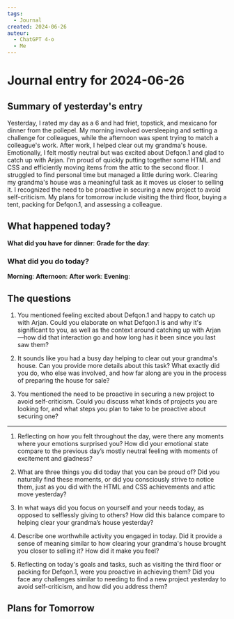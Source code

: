 ```yaml
---
tags:
  - Journal
created: 2024-06-26
auteur:
  - ChatGPT 4-o
  - Me
---
```

# Journal entry for 2024-06-26

## Summary of yesterday's entry

Yesterday, I rated my day as a 6 and had friet, topstick, and mexicano for dinner from the pollepel. My morning involved oversleeping and setting a challenge for colleagues, while the afternoon was spent trying to match a colleague's work. After work, I helped clear out my grandma's house. Emotionally, I felt mostly neutral but was excited about Defqon.1 and glad to catch up with Arjan. I'm proud of quickly putting together some HTML and CSS and efficiently moving items from the attic to the second floor. I struggled to find personal time but managed a little during work. Clearing my grandma's house was a meaningful task as it moves us closer to selling it. I recognized the need to be proactive in securing a new project to avoid self-criticism. My plans for tomorrow include visiting the third floor, buying a tent, packing for Defqon.1, and assessing a colleague.

## What happened today?

**What did you have for dinner**: 
**Grade for the day**: 

### What did you do today?

**Morning**: 
**Afternoon**: 
**After work**: 
**Evening**: 

## The questions

1. You mentioned feeling excited about Defqon.1 and happy to catch up with Arjan. Could you elaborate on what Defqon.1 is and why it's significant to you, as well as the context around catching up with Arjan—how did that interaction go and how long has it been since you last saw them?

2. It sounds like you had a busy day helping to clear out your grandma's house. Can you provide more details about this task? What exactly did you do, who else was involved, and how far along are you in the process of preparing the house for sale?

3. You mentioned the need to be proactive in securing a new project to avoid self-criticism. Could you discuss what kinds of projects you are looking for, and what steps you plan to take to be proactive about securing one?

---

1. Reflecting on how you felt throughout the day, were there any moments where your emotions surprised you? How did your emotional state compare to the previous day’s mostly neutral feeling with moments of excitement and gladness? 

2. What are three things you did today that you can be proud of? Did you naturally find these moments, or did you consciously strive to notice them, just as you did with the HTML and CSS achievements and attic move yesterday?

3. In what ways did you focus on yourself and your needs today, as opposed to selflessly giving to others? How did this balance compare to helping clear your grandma’s house yesterday?

4. Describe one worthwhile activity you engaged in today. Did it provide a sense of meaning similar to how clearing your grandma's house brought you closer to selling it? How did it make you feel? 

5. Reflecting on today's goals and tasks, such as visiting the third floor or packing for Defqon.1, were you proactive in achieving them? Did you face any challenges similar to needing to find a new project yesterday to avoid self-criticism, and how did you address them?

## Plans for Tomorrow
